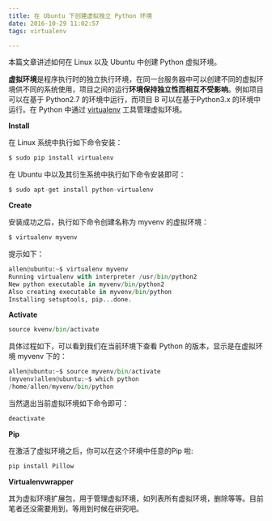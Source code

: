 ```yaml
---
title: 在 Ubuntu 下创建虚拟独立 Python 环境
date: 2016-10-29 11:02:57
tags: virtualenv

---
```


本篇文章讲述如何在 Linux 以及 Ubuntu 中创建 Python 虚拟环境。

<!--more-->

**虚拟环境**是程序执行时的独立执行环境，在同一台服务器中可以创建不同的虚拟环境供不同的系统使用，项目之间的运行**环境保持独立性而相互不受影响**。例如项目可以在基于 Python2.7 的环境中运行，而项目 B 可以在基于Python3.x 的环境中运行。在 Python 中通过 [virtualenv](http://pypi.python.org/pypi/virtualenv) 工具管理虚拟环境。

**Install**

在 Linux 系统中执行如下命令安装：

```python 
$ sudo pip install virtualenv
```

在 Ubuntu 中以及其衍生系统中执行如下命令安装即可：

```python 
$ sudo apt-get install python-virtualenv
```

**Create**

安装成功之后，执行如下命令创建名称为 myvenv 的虚拟环境：

```python
$ virtualenv myvenv
```

提示如下：

```python
allen@ubuntu:~$ virtualenv myvenv
Running virtualenv with interpreter /usr/bin/python2
New python executable in myvenv/bin/python2
Also creating executable in myvenv/bin/python
Installing setuptools, pip...done.
```

**Activate**

```python
source kvenv/bin/activate
```

具体过程如下，可以看到我们在当前环境下查看 Python 的版本，显示是在虚拟环境 myvenv 下的：

```python
allen@ubuntu:~$ source myvenv/bin/activate
(myvenv)allen@ubuntu:~$ which python
/home/allen/myvenv/bin/python
```

当然退出当前虚拟环境如下命令即可：

```python
deactivate
```

**Pip**

在激活了虚拟环境之后，你可以在这个环境中任意的Pip 啦:

```python
pip install Pillow
```

**Virtualenvwrapper**

其为虚拟环境扩展包，用于管理虚拟环境，如列表所有虚拟环境，删除等等。目前笔者还没需要用到，等用到时候在研究吧。